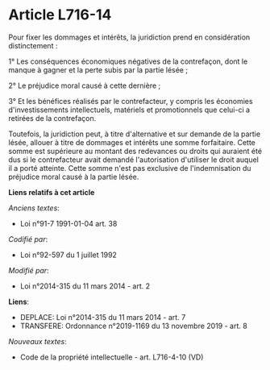 # Article L716-14

Pour fixer les dommages et intérêts, la juridiction prend en considération distinctement : 

1° Les conséquences économiques négatives de la contrefaçon, dont le manque à gagner et la perte subis par la partie lésée ; 

2° Le préjudice moral causé à cette dernière ; 

3° Et les bénéfices réalisés par le contrefacteur, y compris les économies d'investissements intellectuels, matériels et
promotionnels que celui-ci a retirées de la contrefaçon. 

Toutefois, la juridiction peut, à titre d'alternative et sur demande de la partie lésée, allouer à titre de dommages et
intérêts une somme forfaitaire. Cette somme est supérieure au montant des redevances ou droits qui auraient été dus si le
contrefacteur avait demandé l'autorisation d'utiliser le droit auquel il a porté atteinte. Cette somme n'est pas exclusive de
l'indemnisation du préjudice moral causé à la partie lésée.

**Liens relatifs à cet article**

_Anciens textes_:

  - Loi n°91-7 1991-01-04 art. 38

_Codifié par_:

  - Loi n°92-597 du 1 juillet 1992

_Modifié par_:

  - Loi n°2014-315 du 11 mars 2014 - art. 2

**Liens**:

  - DEPLACE: Loi n°2014-315 du 11 mars 2014 - art. 7
  - TRANSFERE: Ordonnance n°2019-1169 du 13 novembre 2019 - art. 8

_Nouveaux textes_:

  - Code de la propriété intellectuelle - art. L716-4-10 (VD)
